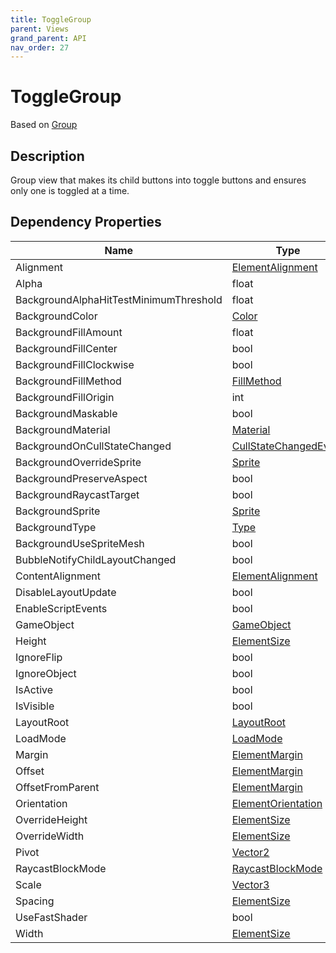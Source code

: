 ```yaml
---
title: ToggleGroup
parent: Views
grand_parent: API
nav_order: 27
---
```


# ToggleGroup

Based on [Group](Group)

## Description

Group view that makes its child buttons into toggle buttons and ensures only one is toggled at a time.

## Dependency Properties

| Name | Type | Description |
| --- | --- | --- |
| Alignment | [ElementAlignment](../Types/ElementAlignment) |  |
| Alpha | float |  |
| BackgroundAlphaHitTestMinimumThreshold | float |  |
| BackgroundColor | [Color](http://docs.unity3d.com/ScriptReference/Color.html) |  |
| BackgroundFillAmount | float |  |
| BackgroundFillCenter | bool |  |
| BackgroundFillClockwise | bool |  |
| BackgroundFillMethod | [FillMethod](http://docs.unity3d.com/ScriptReference/FillMethod.html) |  |
| BackgroundFillOrigin | int |  |
| BackgroundMaskable | bool |  |
| BackgroundMaterial | [Material](http://docs.unity3d.com/ScriptReference/Material.html) |  |
| BackgroundOnCullStateChanged | [CullStateChangedEvent](http://docs.unity3d.com/ScriptReference/CullStateChangedEvent.html) |  |
| BackgroundOverrideSprite | [Sprite](http://docs.unity3d.com/ScriptReference/Sprite.html) |  |
| BackgroundPreserveAspect | bool |  |
| BackgroundRaycastTarget | bool |  |
| BackgroundSprite | [Sprite](http://docs.unity3d.com/ScriptReference/Sprite.html) |  |
| BackgroundType | [Type](http://docs.unity3d.com/ScriptReference/Type.html) |  |
| BackgroundUseSpriteMesh | bool |  |
| BubbleNotifyChildLayoutChanged | bool |  |
| ContentAlignment | [ElementAlignment](../Types/ElementAlignment) |  |
| DisableLayoutUpdate | bool |  |
| EnableScriptEvents | bool |  |
| GameObject | [GameObject](http://docs.unity3d.com/ScriptReference/GameObject.html) |  |
| Height | [ElementSize](../Types/ElementSize) |  |
| IgnoreFlip | bool |  |
| IgnoreObject | bool |  |
| IsActive | bool |  |
| IsVisible | bool |  |
| LayoutRoot | [LayoutRoot](LayoutRoot) |  |
| LoadMode | [LoadMode](../Types/LoadMode) |  |
| Margin | [ElementMargin](../Types/ElementMargin) |  |
| Offset | [ElementMargin](../Types/ElementMargin) |  |
| OffsetFromParent | [ElementMargin](../Types/ElementMargin) |  |
| Orientation | [ElementOrientation](../Types/ElementOrientation) |  |
| OverrideHeight | [ElementSize](../Types/ElementSize) |  |
| OverrideWidth | [ElementSize](../Types/ElementSize) |  |
| Pivot | [Vector2](http://docs.unity3d.com/ScriptReference/Vector2.html) |  |
| RaycastBlockMode | [RaycastBlockMode](../Types/RaycastBlockMode) |  |
| Scale | [Vector3](http://docs.unity3d.com/ScriptReference/Vector3.html) |  |
| Spacing | [ElementSize](../Types/ElementSize) |  |
| UseFastShader | bool |  |
| Width | [ElementSize](../Types/ElementSize) |  |
